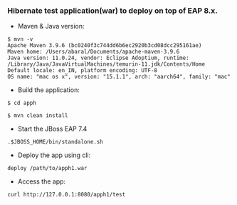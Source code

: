 ### Hibernate test application(war) to deploy on top of EAP 8.x.

- Maven & Java version:
```
$ mvn -v           
Apache Maven 3.9.6 (bc0240f3c744dd6b6ec2920b3cd08dcc295161ae)
Maven home: /Users/abaral/Documents/apache-maven-3.9.6
Java version: 11.0.24, vendor: Eclipse Adoptium, runtime: /Library/Java/JavaVirtualMachines/temurin-11.jdk/Contents/Home
Default locale: en_IN, platform encoding: UTF-8
OS name: "mac os x", version: "15.1.1", arch: "aarch64", family: "mac"
```
- Build the application:
```
$ cd apph

$ mvn clean install
```
- Start the JBoss EAP 7.4
```
.$JBOSS_HOME/bin/standalone.sh
```
- Deploy the app using cli:
```
deploy /path/to/apph1.war
```
- Access the app:
```
curl http://127.0.0.1:8080/apph1/test
```
